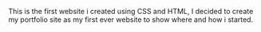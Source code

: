 This is the first website i created using CSS and HTML, I decided to create my portfolio site as my first ever website to show where and how i started.
